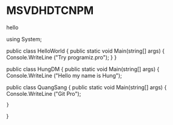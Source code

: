 # MSVDHDTCNPM

hello

using System;

public class HelloWorld
{
    public static void Main(string[] args)
    {
        Console.WriteLine ("Try programiz.pro");
    }
}

public class HungDM
{
    public static void Main(string[] args)
    {
        Console.WriteLine ("Hello my name is Hung");


public class QuangSang
{
    public static void Main(string[] args)
    {
        Console.WriteLine ("Git Pro");

    }
}
